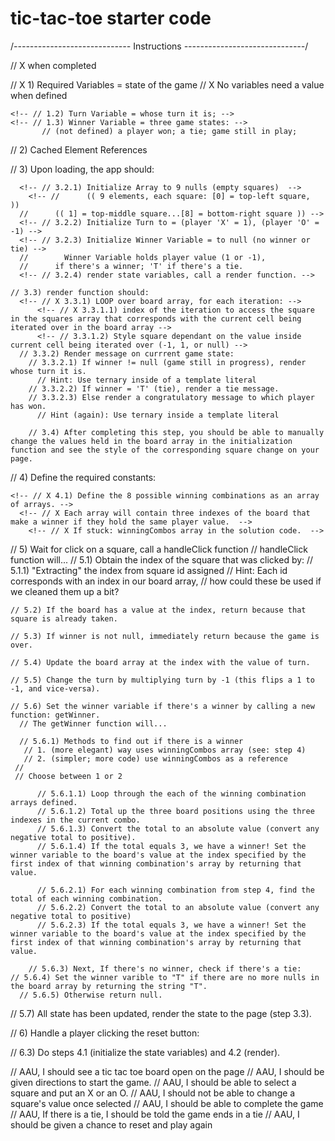 # tic-tac-toe starter code
/*-----------------------------* Instructions *------------------------------*/

// X when completed

// X 1) Required Variables = state of the game 
  // X  No variables need a value when defined 
	
  <!-- // 1.1) Array = squares;    -->
	<!-- // 1.2) Turn Variable = whose turn it is; -->
	<!-- // 1.3) Winner Variable = three game states: -->
	       // (not defined) a player won; a tie; game still in play;

// 2) Cached Element References 
	<!--// 2.1) 9 elements = squares (each square a class name) -->
  <!-- // 2.2) element that displays the game status -->

// 3) Upon loading, the app should:
  <!-- // X 3.1) init(); -->

  <!-- // 3.2) function: init() state variables: (Array, Turn Variable, Winner Variable) -->
	  <!-- // 3.2.1) Initialize Array to 9 nulls (empty squares)  -->
	    <!-- //      (( 9 elements, each square: [0] = top-left square,    ))
      //      (( 1] = top-middle square...[8] = bottom-right square )) -->
	  <!-- // 3.2.2) Initialize Turn to = (player 'X' = 1), (player 'O' = -1) -->
	  <!-- // 3.2.3) Initialize Winner Variable = to null (no winner or tie) -->
	  //        Winner Variable holds player value (1 or -1),
      //      if there's a winner; 'T' if there's a tie.
	  <!-- // 3.2.4) render state variables, call a render function. -->

	// 3.3) render function should:
	  <!-- // X 3.3.1) LOOP over board array, for each iteration: -->
		  <!-- // X 3.3.1.1) index of the iteration to access the square in the squares array that corresponds with the current cell being iterated over in the board array -->
		  <!-- // 3.3.1.2) Style square dependant on the value inside current cell being iterated over (-1, 1, or null) -->
	  // 3.3.2) Render message on currrent game state:
	    // 3.3.2.1) If winner != null (game still in progress), render whose turn it is.
	      // Hint: Use ternary inside of a template literal
	    // 3.3.2.2) If winner = 'T' (tie), render a tie message.
	    // 3.3.2.3) Else render a congratulatory message to which player has won.
	      // Hint (again): Use ternary inside a template literal 

		// 3.4) After completing this step, you should be able to manually change the values held in the board array in the initialization function and see the style of the corresponding square change on your page.

// 4) Define the required constants:

	<!-- // X 4.1) Define the 8 possible winning combinations as an array of arrays. -->
	  <!-- // X Each array will contain three indexes of the board that make a winner if they hold the same player value.  -->
		<!-- // X If stuck: winningCombos array in the solution code.  -->

// 5) Wait for click on a square, call a handleClick function
  // handleClick function will...
  // 5.1) Obtain the index of the square that was clicked by:
	  // 5.1.1) "Extracting" the index from square id assigned 
		// Hint: Each id corresponds with an index in our board array, 
    //       how could these be used if we cleaned them up a bit?

	// 5.2) If the board has a value at the index, return because that square is already taken.

	// 5.3) If winner is not null, immediately return because the game is over.

	// 5.4) Update the board array at the index with the value of turn.

	// 5.5) Change the turn by multiplying turn by -1 (this flips a 1 to -1, and vice-versa).

	// 5.6) Set the winner variable if there's a winner by calling a new function: getWinner.
	  // The getWinner function will...

	  // 5.6.1) Methods to find out if there is a winner
	   // 1. (more elegant) way uses winningCombos array (see: step 4)
	   // 2. (simpler; more code) use winningCombos as a reference
     //  
     // Choose between 1 or 2
    
		  // 5.6.1.1) Loop through the each of the winning combination arrays defined.
		  // 5.6.1.2) Total up the three board positions using the three indexes in the current combo.
		  // 5.6.1.3) Convert the total to an absolute value (convert any negative total to positive).
		  // 5.6.1.4) If the total equals 3, we have a winner! Set the winner variable to the board's value at the index specified by the first index of that winning combination's array by returning that value.

		  // 5.6.2.1) For each winning combination from step 4, find the total of each winning combination.
		  // 5.6.2.2) Convert the total to an absolute value (convert any negative total to positive)
		  // 5.6.2.3) If the total equals 3, we have a winner! Set the winner variable to the board's value at the index specified by the first index of that winning combination's array by returning that value.

		// 5.6.3) Next, If there's no winner, check if there's a tie:
    // 5.6.4) Set the winner varible to "T" if there are no more nulls in the board array by returning the string "T".
	  // 5.6.5) Otherwise return null.

// 5.7) All state has been updated, render the state to the page (step 3.3).

// 6) Handle a player clicking the reset button:
  <!-- // 6.1) Add a reset button to the HTML document -->
  <!-- // 6.2) Store the new reset button element -->
  // 6.3) Do steps 4.1 (initialize the state variables) and 4.2 (render).

// AAU, I should see a tic tac toe board open on the page
// AAU, I should be given directions to start the game.
// AAU, I should be able to select a square and put an X or an O. 
// AAU, I should not be able to change a square's value once selected
// AAU, I should be able to complete the game
// AAU, If there is a tie, I should be told the game ends in a tie
// AAU, I should be given a chance to reset and play again

